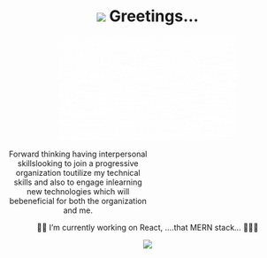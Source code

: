 <h1 align="center"><img src="https://github.com/TheDudeThatCode/TheDudeThatCode/blob/master/Assets/Hi.gif" width="29px">  Greetings...</h1>
<p align="center"> <img src="Sally(1).gif" >  </p>
<p align="center" style="width: 50%">Forward thinking having interpersonal skillslooking to join a progressive organization toutilize my technical skills and also to engage inlearning new technologies which will bebeneficial for both the organization and me.</p>
<p align="center"> 👨‍💻 I’m currently working on React, ....that MERN stack... 🤔🤔😄 </p>
<p align="center"> <img src="https://github-readme-stats.vercel.app/api?username=rohankarankot&amp;theme=tokyonight&amp;show_icons=true&amp;hide=contribs,prs"> </p>
